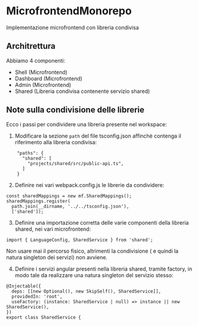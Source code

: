# MicrofrontendMonorepo

Implementazione microfrontend con libreria condivisa

## Architrettura

Abbiamo 4 componenti:

- Shell (Microfrontend)
- Dashboard (Microfrontend)
- Admin (Microfrontend)
- Shared (Libreria condivisa contenente servizio shared)

## Note sulla condivisione delle librerie

Ecco i passi per condividere una libreria presente nel workspace:

1. Modificare la sezione ```path``` del file tsconfig.json affinchè contenga il riferimento alla libreria condivisa:
```
    "paths": {
      "shared": [
        "projects/shared/src/public-api.ts",
      ]
    }
```
2. Definire nei vari webpack.config.js le librerie da condividere:
```
const sharedMappings = new mf.SharedMappings();
sharedMappings.register(
  path.join(__dirname, '../../tsconfig.json'),
  ['shared']);
```
3. Definire una importazione corretta delle varie componenti della libreria shared, nei vari microfrontend:
```
import { LanguageConfig, SharedService } from 'shared';
```
Non usare mai il percorso fisico, altrimenti la condivisione ( e quindi la natura singleton dei servizi) non avviene.

4. Definire i servizi angular presenti nella libreria shared, tramite factory, in modo tale da realizzare una natura singleton del servizio stesso:
```
@Injectable({
  deps: [[new Optional(), new SkipSelf(), SharedService]],
  providedIn: 'root',
  useFactory: (instance: SharedService | null) => instance || new SharedService(),
})
export class SharedService {
```
